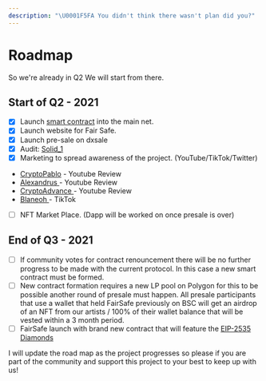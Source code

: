 ```yaml
---
description: "\U0001F5FA️ You didn't think there wasn't plan did you?"
---
```


# Roadmap

So we're already in Q2 We will start from there.

## Start of Q2 - 2021

* [x] Launch [smart contract](https://bscscan.com/address/0xee738a9e5fb78c24d26cecd30389ed977c38d0ca) into the main net.
* [x] Launch website for Fair Safe.
* [x] Launch pre-sale on dxsale
* [x] Audit: [Solid\_1](https://twitter.com/solid_group_1/status/1380977107036217348?s=20)
* [x] Marketing to spread awareness of the project. \(YouTube/TikTok/Twitter\)
* [CryptoPablo](https://discord.com/channels/828982912203489301/830865557888827442/830888621078609951) - Youtube Review
* [Alexandrus ](https://youtu.be/vIZB6bIB1v4)- Youtube Review 
* [CryptoAdvance ](https://youtu.be/DejRpFBWePA)- Youtube Review
* [Blaneoh ](https://www.tiktok.com/@blaneoh?lang=en)- TikTok
* [ ] NFT Market Place. \(Dapp will be worked on once presale is over\)

## End of Q3 - 2021

* [ ] If community votes for contract renouncement there will be no further progress to be made with the current protocol. In this case a new smart contract must be formed. 
* [ ] New contract formation requires a new LP pool on Polygon for this to be possible another round of presale must happen. All presale participants that use a wallet that held FairSafe previously on BSC will get an airdrop of an NFT from our artists / 100% of their wallet balance that will be vested within a 3 month period. 
* [ ] FairSafe launch with brand new contract that will feature the [EIP-2535 Diamonds](https://docs.aavegotchi.com/overview/diamond-standard)

I will update the road map as the project progresses so please if you are part of the community and support this project to your best to keep up with us! 

